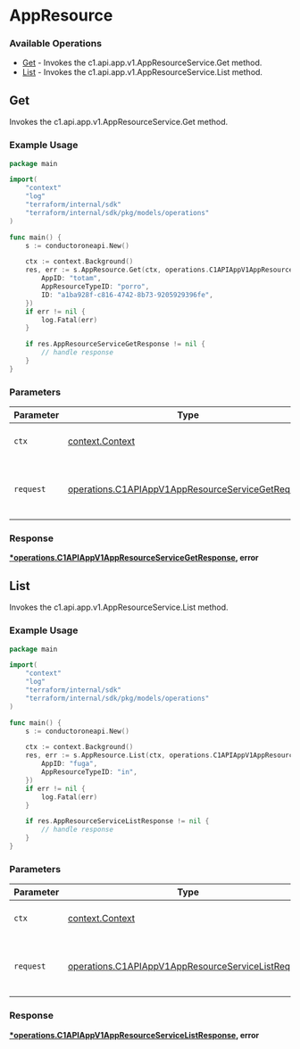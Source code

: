 # AppResource

### Available Operations

* [Get](#get) - Invokes the c1.api.app.v1.AppResourceService.Get method.
* [List](#list) - Invokes the c1.api.app.v1.AppResourceService.List method.

## Get

Invokes the c1.api.app.v1.AppResourceService.Get method.

### Example Usage

```go
package main

import(
	"context"
	"log"
	"terraform/internal/sdk"
	"terraform/internal/sdk/pkg/models/operations"
)

func main() {
    s := conductoroneapi.New()

    ctx := context.Background()
    res, err := s.AppResource.Get(ctx, operations.C1APIAppV1AppResourceServiceGetRequest{
        AppID: "totam",
        AppResourceTypeID: "porro",
        ID: "a1ba928f-c816-4742-8b73-9205929396fe",
    })
    if err != nil {
        log.Fatal(err)
    }

    if res.AppResourceServiceGetResponse != nil {
        // handle response
    }
}
```

### Parameters

| Parameter                                                                                                              | Type                                                                                                                   | Required                                                                                                               | Description                                                                                                            |
| ---------------------------------------------------------------------------------------------------------------------- | ---------------------------------------------------------------------------------------------------------------------- | ---------------------------------------------------------------------------------------------------------------------- | ---------------------------------------------------------------------------------------------------------------------- |
| `ctx`                                                                                                                  | [context.Context](https://pkg.go.dev/context#Context)                                                                  | :heavy_check_mark:                                                                                                     | The context to use for the request.                                                                                    |
| `request`                                                                                                              | [operations.C1APIAppV1AppResourceServiceGetRequest](../../models/operations/c1apiappv1appresourceservicegetrequest.md) | :heavy_check_mark:                                                                                                     | The request object to use for the request.                                                                             |


### Response

**[*operations.C1APIAppV1AppResourceServiceGetResponse](../../models/operations/c1apiappv1appresourceservicegetresponse.md), error**


## List

Invokes the c1.api.app.v1.AppResourceService.List method.

### Example Usage

```go
package main

import(
	"context"
	"log"
	"terraform/internal/sdk"
	"terraform/internal/sdk/pkg/models/operations"
)

func main() {
    s := conductoroneapi.New()

    ctx := context.Background()
    res, err := s.AppResource.List(ctx, operations.C1APIAppV1AppResourceServiceListRequest{
        AppID: "fuga",
        AppResourceTypeID: "in",
    })
    if err != nil {
        log.Fatal(err)
    }

    if res.AppResourceServiceListResponse != nil {
        // handle response
    }
}
```

### Parameters

| Parameter                                                                                                                | Type                                                                                                                     | Required                                                                                                                 | Description                                                                                                              |
| ------------------------------------------------------------------------------------------------------------------------ | ------------------------------------------------------------------------------------------------------------------------ | ------------------------------------------------------------------------------------------------------------------------ | ------------------------------------------------------------------------------------------------------------------------ |
| `ctx`                                                                                                                    | [context.Context](https://pkg.go.dev/context#Context)                                                                    | :heavy_check_mark:                                                                                                       | The context to use for the request.                                                                                      |
| `request`                                                                                                                | [operations.C1APIAppV1AppResourceServiceListRequest](../../models/operations/c1apiappv1appresourceservicelistrequest.md) | :heavy_check_mark:                                                                                                       | The request object to use for the request.                                                                               |


### Response

**[*operations.C1APIAppV1AppResourceServiceListResponse](../../models/operations/c1apiappv1appresourceservicelistresponse.md), error**

